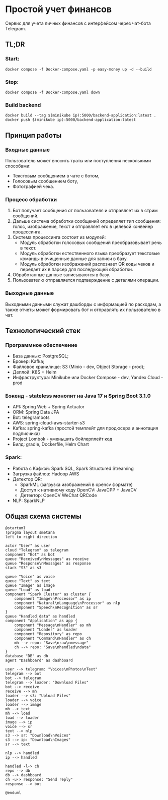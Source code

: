# Простой учет финансов

Сервис для учета личных финансов с интерфейсом через чат-бота Telegram.

## TL;DR

### Start:

```shell
docker compose -f Docker-compose.yaml -p easy-money up -d --build
```

### Stop:

```shell
docker compose -f Docker-compose.yaml down
```

### Build backend
```shell
docker build --tag $(minikube ip):5000/backend-application:latest .
docker push $(minikube ip):5000/backend-application:latest
```

## Принцип работы

### Входные данные

Пользователь может вносить траты или поступления несколькими способами:

- Текстовым сообщением в чате с ботом,
- Голосовым сообщением боту,
- Фотографией чека.

### Процесс обработки
1. Бот получает сообщения от пользователя и отправляет их в стрим сообщений.
2. Дальше система обработки сообщений определяет тип сообщения: голос, изображение, текст и отправляет его в целевой
   конвейер процессинга.
3. Система процессинга состоит из модулей:
    - Модуль обработки голосовых сообщений преобразовывает речь в текст.
    - Модуль обработки естественного языка преобразует текстовые команды в очищенные данные для записи в базу.
    - Модуль обработки изображений распознает QR коды чеков и передает их в парсер для последующей обработки.
4. Обработанные данные записываются в базу.
5. Пользователю отправляется подтверждение с деталями операции.

### Выходные данные

Выходными данными служат дашборды с информацией по расходам, а также отчеты может формировать бот и отправлять их
пользователю в чат.

## Технологический стек

### Программное обеспечение

- База данных: PostgreSQL;
- Брокер: Kafka;
- Файловое хранилище: S3 (Minio - dev, Object Storage - prod);
- Деплой: K8S + Helm
- Инфраструктура: Minikube или Docker Compose - dev, Yandex Cloud - prod

### Бэкенд - stateless монолит на Java 17 и Spring Boot 3.1.0

- API: Spring Web + Spring Actuator
- ORM: Spring Data JPA
- Bot: telegrambots
- AWS: spring-cloud-aws-starter-s3
- Kafka: spring-kafka (простой темплейт для продюсера и аннотация подписчика)
- Project Lombok - уменьшить бойлерплейт код
- Билд: gradle, Dockerfile, Helm Chart

### Spark:

- Работа с Кафкой: Spark SQL, Spark Structured Streaming
- Загрузка файлов: Hadoop AWS
- Детектор QR:
  - SparkML (загрузка изображений в opencv формате)
  - Доступ к нативному коду OpenCV: JavaCPP + JavaCV
  - Детектор: OpenCV  WeChat QRCode
- NLP: SparkNLP

## Общая схема системы

```plantuml
@startuml
!pragma layout smetana
left to right direction

actor "User" as user
cloud "Telegram" as telegram
component "Bot" as bot
queue "Received\nMessages" as receive
queue "Response\nMessages" as response
stack "S3" as s3

queue "Voice" as voice
queue "Text" as text
queue "Image" as image
queue "Load" as load
component "Spark Cluster" as cluster {
    component "Image\nProcessor" as ip
    component "Natural\nLanguage\nProcessor" as nlp
    component "Speech\nRecognition" as sr
}
queue "Handled data" as handled
component "Application" as app {
    component "Message\nHandler" as mh
    component "Loader" as loader
    component "Repository" as repo
    component "Command\nHandler" as ch
    mh --> repo: "Save\nraw\nmessage"
    ch --> repo: "Save\nhandled\ndata"
}
database "DB" as db
agent "Dashboard" as dashboard

user --> telegram: "Voices\nPhotos\nText"
telegram --> bot
bot --> telegram
telegram --> loader: "Download Files"
bot --> receive
receive --> mh
loader --> s3: "Upload Files"
loader --> voice
loader --> image
mh --> text
mh --> load
load --> loader
image --> ip
voice --> sr
text --> nlp
s3 --> sr: "Download\nVoices"
s3 --> ip: "Download\nImages"
sr --> text

nlp --> handled
ip --> handled

handled -l-> ch
repo --> db
db --> dashboard
ch -u-> response: "Send reply"
response --> bot

@enduml 
```


